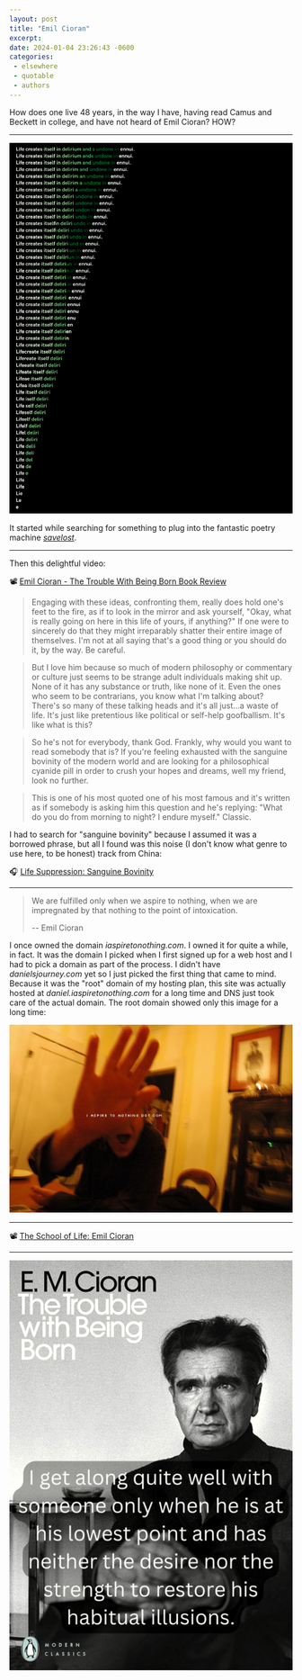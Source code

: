 ```yaml
---
layout: post
title: "Emil Cioran"
excerpt: 
date: 2024-01-04 23:26:43 -0600
categories: 
 - elsewhere
 - quotable
 - authors
---
```


How does one live 48 years, in the way I have, having read Camus and Beckett in college, and have not heard of Emil Cioran? HOW?

---

![](/assets/2024/01/barrettreescom_savelost.png)

It started while searching for something to plug into the fantastic poetry machine _[savelost](https://barrettrees.com/savelost/)_.

---

Then this delightful video:

📽️ [Emil Cioran - The Trouble With Being Born Book Review](https://www.youtube.com/watch?v=wMOM34XEi2k "Emil Cioran - The Trouble With Being Born Book Review")

> Engaging with these ideas, confronting them, really does hold one's feet to the fire, as if to look in the mirror and ask yourself, "Okay, what is really going on here in this life of yours, if anything?" If one were to sincerely do that they might irreparably shatter their entire image of themselves. I'm not at all saying that's a good thing or you should do it, by the way. Be careful. 

> But I love him because so much of modern philosophy or commentary or culture just seems to be strange adult individuals making shit up. None of it has any substance or truth, like none of it. Even the ones who seem to be contrarians, you know what I'm talking about? There's so many of these talking heads and it's all just...a waste of life. It's just like pretentious like political or self-help goofballism. It's like what is this? 

> So he's not for everybody, thank God. Frankly, why would you want to read somebody that is? If you're feeling exhausted with the sanguine bovinity of the modern world and are looking for a philosophical cyanide pill in order to crush your hopes and dreams, well my friend, look no further. 

> This is one of his most quoted one of his most famous and it's written as if somebody is asking him this question and he's replying: "What do you do from morning to night? I endure myself." Classic.

I had to search for "sanguine bovinity" because I assumed it was a borrowed phrase, but all I found was this noise (I don't know what genre to use here, to be honest) track from China:

🎧️ [Life Suppression: Sanguine Bovinity](https://lifesuppression.bandcamp.com/album/sanguine-bovinity "Life Suppression: Sanguine Bovinity")

---

> We are fulfilled only when we aspire to nothing, when we are impregnated by that nothing to the point of intoxication.
>
> -- Emil Cioran

I once owned the domain _iaspiretonothing.com_. I owned it for quite a while, in fact. It was the domain I picked when I first signed up for a web host and I had to pick a domain as part of the process. I didn't have _danielsjourney.com_ yet so I just picked the first thing that came to mind. Because it was the "root" domain of my hosting plan, this site was actually hosted at _daniel.iaspiretonothing.com_ for a long time and DNS just took care of the actual domain. The root domain showed only this image for a long time:

![](/assets/2024/01/DSC_0057.jpg)

---

📽️ [The School of Life: Emil Cioran](https://www.youtube.com/watch?v=wMOM34XEi2k "PHILOSOPHY - Emil Cioran - YouTube")

---

[![](/assets/2024/01/I-get-along-quite-well-with-someone-only-when-small-crop.png)](/assets/2024/01/I-get-along-quite-well-with-someone-only-when.png)
